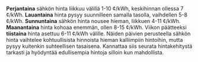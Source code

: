 **Perjantaina** sähkön hinta liikkuu välillä 1-10 ¢/kWh, keskihinnan ollessa 7 ¢/kWh. **Lauantaina** hinta pysyy suunnilleen samalla tasolla, vaihdellen 5-8 ¢/kWh. **Sunnuntaina** sähkön hinta nousee hieman, liikkuen 4-11 ¢/kWh. **Maanantaina** hinta kohoaa enemmän, ollen 8-15 ¢/kWh. Viikon päätteeksi **tiistaina** hinta asettuu 6-11 ¢/kWh välille. Näiden päivien perusteella sähkön hinta vaihtelee kohtuullisista hinnoista hieman kalliimpiin hintoihin, mutta pysyy kuitenkin suhteellisen tasaisena. Kannattaa siis seurata hintakehitystä tarkasti ja hyödyntää edullisempia hintoja silloin kun mahdollista.